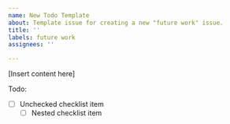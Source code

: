 ```yaml
---
name: New Todo Template
about: Template issue for creating a new "future work" issue.
title: ''
labels: future work
assignees: ''

---
```


[Insert content here]

Todo:
- [ ] Unchecked checklist item
  - [ ] Nested checklist item
